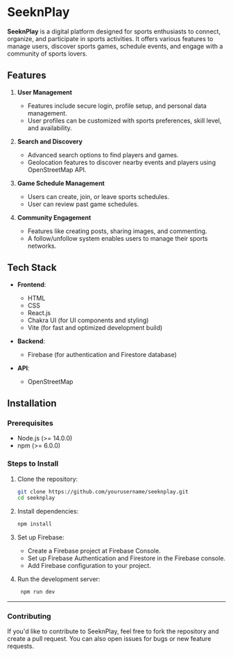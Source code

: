 # SeeknPlay

**SeeknPlay** is a digital platform designed for sports enthusiasts to connect, organize, and participate in sports activities. It offers various features to manage users, discover sports games, schedule events, and engage with a community of sports lovers.

## Features

1. **User Management**  
   - Features include secure login, profile setup, and personal data management.
   - User profiles can be customized with sports preferences, skill level, and availability.

2. **Search and Discovery**
   - Advanced search options to find players and games.
   - Geolocation features to discover nearby events and players using OpenStreetMap API.

3. **Game Schedule Management**  
   - Users can create, join, or leave sports schedules.
   - User can review past game schedules.
  
4. **Community Engagement**  
   - Features like creating posts, sharing images, and commenting.
   - A follow/unfollow system enables users to manage their sports networks.

## Tech Stack

- **Frontend**:  
  - HTML
  - CSS
  - React.js
  - Chakra UI (for UI components and styling)
  - Vite (for fast and optimized development build)

- **Backend**:  
  - Firebase (for authentication and Firestore database)
    
- **API**:
    - OpenStreetMap
    

## Installation

### Prerequisites

- Node.js (>= 14.0.0)
- npm (>= 6.0.0)

### Steps to Install

1. Clone the repository:
   ```bash
   git clone https://github.com/yourusername/seeknplay.git
   cd seeknplay
   
2. Install dependencies:
   ```bash
   npm install

3. Set up Firebase:
     - Create a Firebase project at Firebase Console.
     - Set up Firebase Authentication and Firestore in the Firebase console.
     - Add Firebase configuration to your project.

4. Run the development server:
    ```bash
     npm run dev

---

### Contributing
   If you'd like to contribute to SeeknPlay, feel free to fork the repository and create a pull request. You can also open issues for bugs or new feature requests.

